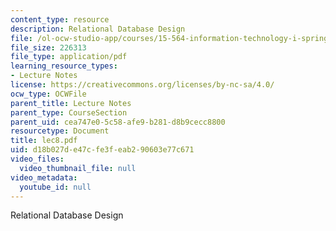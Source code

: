 ```yaml
---
content_type: resource
description: Relational Database Design
file: /ol-ocw-studio-app/courses/15-564-information-technology-i-spring-2003/d18b027de47cfe3feab290603e77c671_lec8.pdf
file_size: 226313
file_type: application/pdf
learning_resource_types:
- Lecture Notes
license: https://creativecommons.org/licenses/by-nc-sa/4.0/
ocw_type: OCWFile
parent_title: Lecture Notes
parent_type: CourseSection
parent_uid: cea747e0-5c58-afe9-b281-d8b9cecc8800
resourcetype: Document
title: lec8.pdf
uid: d18b027d-e47c-fe3f-eab2-90603e77c671
video_files:
  video_thumbnail_file: null
video_metadata:
  youtube_id: null
---
```

Relational Database Design
